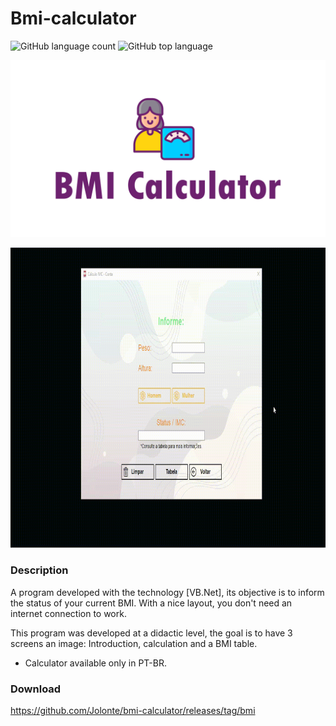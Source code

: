 # Bmi-calculator
![GitHub language count](https://img.shields.io/github/languages/count/Jolonte/bmi-calculator)
![GitHub top language](https://img.shields.io/github/languages/top/Jolonte/bmi-calculator)

<p align="center">
  <img width="600" src="assets/to_readme/splashtogithub.png"
</p>

<p align="center">
  <img width="800" height="480" src="assets/to_readme/imc_git_1.gif"
</p>

### Description  
A program developed with the technology [VB.Net], its objective is to inform the status of your current BMI. With a nice layout, you don't need an internet connection to work.

This program was developed at a didactic level, the goal is to have 3 screens an image: Introduction, calculation and a BMI table.
  
  - Calculator available only in PT-BR.

### Download
https://github.com/Jolonte/bmi-calculator/releases/tag/bmi
